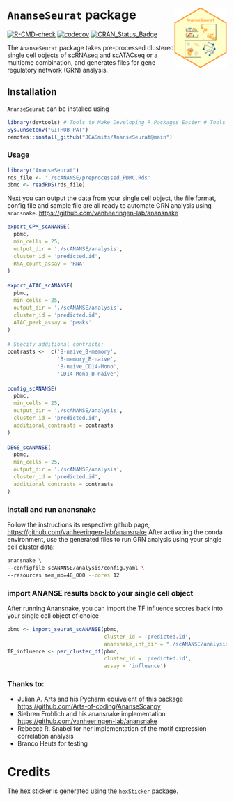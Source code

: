 
# `AnanseSeurat` package <img src='man/figures/logo.png' align="right" height="139" />

<!-- badges: start -->

[![R-CMD-check](https://github.com/JGASmits/AnanseSeurat/actions/workflows/R-CMD-check.yaml/badge.svg)](https://github.com/JGASmits/AnanseSeurat/actions/workflows/R-CMD-check.yaml)
[![codecov](https://codecov.io/github/JGASmits/AnanseSeurat/branch/main/graph/badge.svg?token=0XKWAD0KJ7)](https://codecov.io/github/JGASmits/AnanseSeurat)
[![CRAN_Status_Badge](https://www.r-pkg.org/badges/version/AnanseSeurat)](https://cran.r-project.org/package=AnanseSeurat)
<!-- badges: end -->

The `AnanseSeurat` package takes pre-processed clustered single cell
objects of scRNAseq and scATACseq or a multiome combination, and
generates files for gene regulatory network (GRN) analysis.

## Installation

`AnanseSeurat` can be installed using

``` r
library(devtools) # Tools to Make Developing R Packages Easier # Tools to Make Developing R Packages Easier
Sys.unsetenv("GITHUB_PAT")
remotes::install_github("JGASmits/AnanseSeurat@main")
```

### Usage

``` r
library("AnanseSeurat")
rds_file <- './scANANSE/preprocessed_PDMC.Rds'
pbmc <- readRDS(rds_file)
```

Next you can output the data from your single cell object, the file
format, config file and sample file are all ready to automate GRN
analysis using `anansnake`.
<https://github.com/vanheeringen-lab/anansnake>

``` r
export_CPM_scANANSE(
  pbmc,
  min_cells = 25,
  output_dir = './scANANSE/analysis',
  cluster_id = 'predicted.id',
  RNA_count_assay = 'RNA'
)

export_ATAC_scANANSE(
  pbmc,
  min_cells = 25,
  output_dir = './scANANSE/analysis',
  cluster_id = 'predicted.id',
  ATAC_peak_assay = 'peaks'
)

# Specify additional contrasts:
contrasts <-  c('B-naive_B-memory',
                'B-memory_B-naive',
                'B-naive_CD14-Mono',
                'CD14-Mono_B-naive')

config_scANANSE(
  pbmc,
  min_cells = 25,
  output_dir = './scANANSE/analysis',
  cluster_id = 'predicted.id',
  additional_contrasts = contrasts
)

DEGS_scANANSE(
  pbmc,
  min_cells = 25,
  output_dir = './scANANSE/analysis',
  cluster_id = 'predicted.id',
  additional_contrasts = contrasts
)
```

### install and run anansnake

Follow the instructions its respective github page,
<https://github.com/vanheeringen-lab/anansnake> After activating the
conda environment, use the generated files to run GRN analysis using
your single cell cluster data:

``` bash
anansnake \
--configfile scANANSE/analysis/config.yaml \
--resources mem_mb=48_000 --cores 12
```

### import ANANSE results back to your single cell object

After running Anansnake, you can import the TF influence scores back
into your single cell object of choice

``` r
pbmc <- import_seurat_scANANSE(pbmc,
                               cluster_id = 'predicted.id',
                               anansnake_inf_dir = "./scANANSE/analysis/influence")
TF_influence <- per_cluster_df(pbmc,
                               cluster_id = 'predicted.id',
                               assay = 'influence')
```

### Thanks to:

- Julian A. Arts and his Pycharm equivalent of this package
  <https://github.com/Arts-of-coding/AnanseScanpy>
- Siebren Frohlich and his anansnake implementation
  <https://github.com/vanheeringen-lab/anansnake>
- Rebecca R. Snabel for her implementation of the motif expression
  correlation analysis
- Branco Heuts for testing

# Credits

The hex sticker is generated using the
[`hexSticker`](https://github.com/GuangchuangYu/hexSticker) package.
